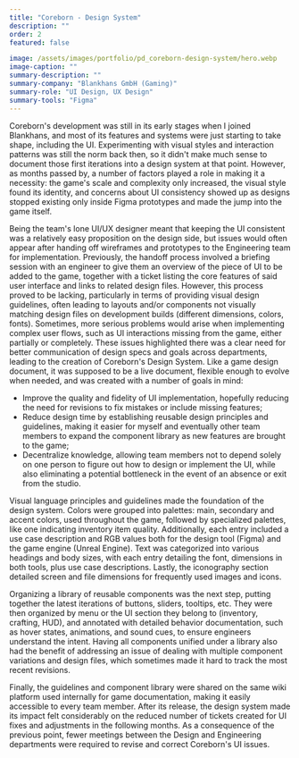 ```yaml
---
title: "Coreborn - Design System"
description: ""
order: 2
featured: false

image: /assets/images/portfolio/pd_coreborn-design-system/hero.webp
image-caption: ""
summary-description: ""
summary-company: "Blankhans GmbH (Gaming)"
summary-role: "UI Design, UX Design"
summary-tools: "Figma"
---
```


Coreborn's development was still in its early stages when I joined Blankhans, and most of its features and systems were just starting to take shape, including the UI. Experimenting with visual styles and interaction patterns was still the norm back then, so it didn't make much sense to document those first iterations into a design system at that point. However, as months passed by, a number of factors played a role in making it a necessity: the game's scale and complexity only increased, the visual style found its identity, and concerns about UI consistency showed up as designs stopped existing only inside Figma prototypes and made the jump into the game itself.

Being the team's lone UI/UX designer meant that keeping the UI consistent was a relatively easy proposition on the design side, but issues would often appear after handing off wireframes and prototypes to the Engineering team for implementation. Previously, the handoff process involved a briefing session with an engineer to give them an overview of the piece of UI to be added to the game, together with a ticket listing the core features of said user interface and links to related design files. However, this process proved to be lacking, particularly in terms of providing visual design guidelines, often leading to layouts and/or components not visually matching design files on development builds (different dimensions, colors, fonts). Sometimes, more serious problems would arise when implementing complex user flows, such as UI interactions missing from the game, either partially or completely. These issues highlighted there was a clear need for better communication of design specs and goals across departments, leading to the creation of Coreborn's Design System. Like a game design document, it was supposed to be a live document, flexible enough to evolve when needed, and was created with a number of goals in mind:

* Improve the quality and fidelity of UI implementation, hopefully reducing the need for revisions to fix mistakes or include missing features;
* Reduce design time by establishing reusable design principles and guidelines, making it easier for myself and eventually other team members to expand the component library as new features are brought to the game;
* Decentralize knowledge, allowing team members not to depend solely on one person to figure out how to design or implement the UI, while also eliminating a potential bottleneck in the event of an absence or exit from the studio.

Visual language principles and guidelines made the foundation of the design system. Colors were grouped into palettes: main, secondary and accent colors, used throughout the game, followed by specialized palettes, like one indicating inventory item quality. Additionally, each entry included a use case description and RGB values both for the design tool (Figma) and the game engine (Unreal Engine). Text was categorized into various headings and body sizes, with each entry detailing the font, dimensions in both tools, plus use case descriptions. Lastly, the iconography section detailed screen and file dimensions for frequently used images and icons.

Organizing a library of reusable components was the next step, putting together the latest iterations of buttons, sliders, tooltips, etc. They were then organized by menu or the UI section they belong to (inventory, crafting, HUD), and annotated with detailed behavior documentation, such as hover states, animations, and sound cues, to ensure engineers understand the intent. Having all components unified under a library also had the benefit of addressing an issue of dealing with multiple component variations and design files, which sometimes made it hard to track the most recent revisions.

Finally, the guidelines and component library were shared on the same wiki platform used internally for game documentation, making it easily accessible to every team member. After its release, the design system made its impact felt considerably on the reduced number of tickets created for UI fixes and adjustments in the following months. As a consequence of the previous point, fewer meetings between the Design and Engineering departments were required to revise and correct Coreborn's UI issues.

